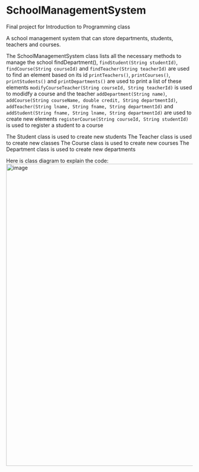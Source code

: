 # SchoolManagementSystem
Final project for Introduction to Programming class

A school management system that can store departments, students, teachers and courses. 

The SchoolManagementSystem class lists all the necessary methods to manage the school
findDepartment(),
`findStudent(String studentId)`, `findCourse(String courseId)` and `findTeacher(String teacherId)` are used to find an element based on its id
`printTeachers()`, `printCourses()`, `printStudents()` and `printDepartments()` are used to print a list of these elements
`modifyCourseTeacher(String courseId, String teacherId)` is used to modidfy a course and the teacher
`addDepartment(String name)`, `addCourse(String courseName, double credit, String departmentId)`, `addTeacher(String lname, String fname, String departmentId)` and `addStudent(String fname, String lname, String departmentId)` are used to create new elements
`registerCourse(String courseId, String studentId)` is used to register a student to a course

The Student class is used to create new students
The Teacher class is used to create new classes
The Course class is used to create new courses
The Department class is used to create new departments

Here is class diagram to explain the code:
<img width="816" alt="image" src="https://github.com/SaraLoudagh/SchoolManagementSystem/assets/150824189/87687f03-58fe-465a-a2ca-905c24162886">

